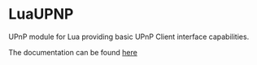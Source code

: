 LuaUPNP
=======

UPnP module for Lua providing basic UPnP Client interface capabilities.

The documentation can be found [here](http://milindsweb.amved.com/LuaUPNP.html)
